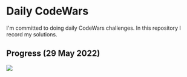 # Daily CodeWars
I'm committed to doing daily CodeWars challenges. In this repository I record my solutions. 

## Progress (29 May 2022)
<img src="[https://www.codewars.com/users/distriss/badges/large](https://www.codewars.com/users/nicopip/badges/large)">

